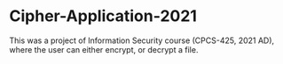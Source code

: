 # Cipher-Application-2021
This was a project of Information Security course (CPCS-425, 2021 AD), where the user can either encrypt, or decrypt a file.
